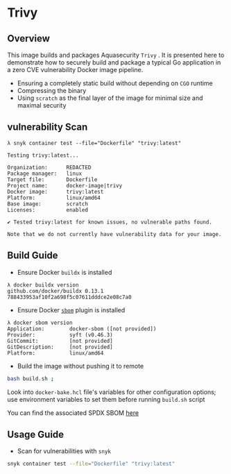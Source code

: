 # Trivy

## Overview

This image builds and packages Aquasecurity `Trivy` . It is presented here to
demonstrate how to securely build and package a typical Go application in a
zero CVE vulnerability Docker image pipeline.

- Ensuring a completely static build without depending on `CGO` runtime
- Compressing the binary
- Using `scratch` as the final layer of the image for minimal size and maximal
  security

## vulnerability Scan

```console
λ snyk container test --file="Dockerfile" "trivy:latest"

Testing trivy:latest...

Organization:      REDACTED
Package manager:   linux
Target file:       Dockerfile
Project name:      docker-image|trivy
Docker image:      trivy:latest
Platform:          linux/amd64
Base image:        scratch
Licenses:          enabled

✔ Tested trivy:latest for known issues, no vulnerable paths found.

Note that we do not currently have vulnerability data for your image.
```

## Build Guide

- Ensure Docker `buildx` is installed

```console
λ docker buildx version
github.com/docker/buildx 0.13.1 788433953af10f2a698f5c07611dddce2e08c7a0
```

- Ensure Docker
  [`sbom`](https://www.docker.com/blog/generate-sboms-with-buildkit/) plugin is
  installed

```console
λ docker sbom version
Application:        docker-sbom ([not provided])
Provider:           syft (v0.46.3)
GitCommit:          [not provided]
GitDescription:     [not provided]
Platform:           linux/amd64
```

- Build the image without pushing it to remote

```bash
bash build.sh ;
```

Look into `docker-bake.hcl` file's variables for other configuration options;
use environment variables to set them before running `build.sh` script

You can find the associated SPDX SBOM
[here](https://github.com/da-moon/hardened-docker-images/releases/tag/sboms)

## Usage Guide

- Scan for vulnerabilities with `snyk`

```bash
snyk container test --file="Dockerfile" "trivy:latest"
```
